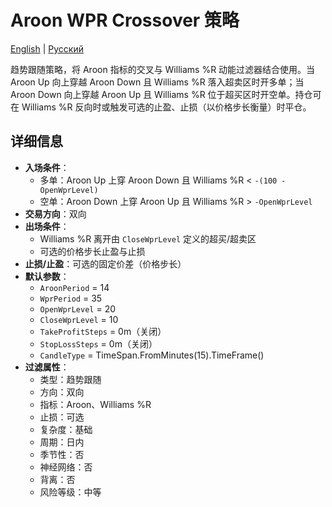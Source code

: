 # Aroon WPR Crossover 策略
[English](README.md) | [Русский](README_ru.md)

趋势跟随策略，将 Aroon 指标的交叉与 Williams %R 动能过滤器结合使用。当 Aroon Up 向上穿越 Aroon Down 且 Williams %R 落入超卖区时开多单；当 Aroon Down 向上穿越 Aroon Up 且 Williams %R 位于超买区时开空单。持仓可在 Williams %R 反向时或触发可选的止盈、止损（以价格步长衡量）时平仓。

## 详细信息

- **入场条件**：
  - 多单：Aroon Up 上穿 Aroon Down 且 Williams %R < `-(100 - OpenWprLevel)`
  - 空单：Aroon Down 上穿 Aroon Up 且 Williams %R > `-OpenWprLevel`
- **交易方向**：双向
- **出场条件**：
  - Williams %R 离开由 `CloseWprLevel` 定义的超买/超卖区
  - 可选的价格步长止盈与止损
- **止损/止盈**：可选的固定价差（价格步长）
- **默认参数**：
  - `AroonPeriod` = 14
  - `WprPeriod` = 35
  - `OpenWprLevel` = 20
  - `CloseWprLevel` = 10
  - `TakeProfitSteps` = 0m（关闭）
  - `StopLossSteps` = 0m（关闭）
  - `CandleType` = TimeSpan.FromMinutes(15).TimeFrame()
- **过滤属性**：
  - 类型：趋势跟随
  - 方向：双向
  - 指标：Aroon、Williams %R
  - 止损：可选
  - 复杂度：基础
  - 周期：日内
  - 季节性：否
  - 神经网络：否
  - 背离：否
  - 风险等级：中等
